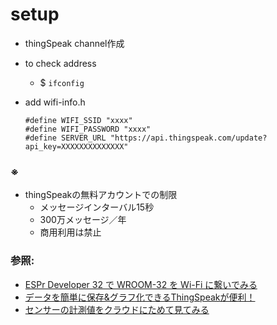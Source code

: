 # setup
- thingSpeak channel作成

- to check address
  - $ `ifconfig`
- add wifi-info.h
  ```
  #define WIFI_SSID "xxxx"
  #define WIFI_PASSWORD "xxxx"
  #define SERVER_URL "https://api.thingspeak.com/update?api_key=XXXXXXXXXXXXXX"
  ```

### ※
- thingSpeakの無料アカウントでの制限
  - メッセージインターバル15秒
  - 300万メッセージ／年
  - 商用利用は禁止

### 参照:
  - [ESPr Developer 32 で WROOM-32 を Wi-Fi に繋いでみる](http://blog.akanumahiroaki.com/entry/2018/03/19/080000)
  - [データを簡単に保存&グラフ化できるThingSpeakが便利！](http://iwathi3.hatenablog.com/entry/Data-to-Graph-ThingSpeak)
  - [センサーの計測値をクラウドにためて見てみる](https://www.sglabs.jp/thingspeak/)
